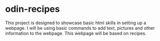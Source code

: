 # odin-recipes
This project is designed to showcase basic html skills in setting up a webpage. I will be using basic commands to add text, pictures and other information to the webpage. This webpage will be based on recipes. 

